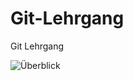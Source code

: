 # Git-Lehrgang
Git Lehrgang

![Überblick](http://blog.wenzlaff.de/wp-content/uploads/2018/01/GIT-top-6-768x576.png)
